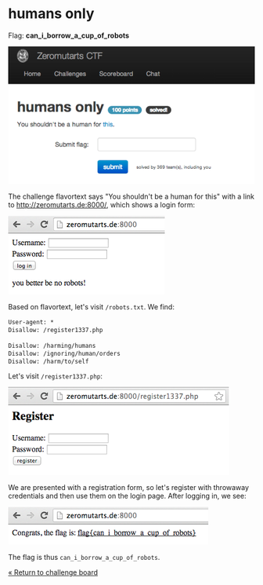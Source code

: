 humans only
===========

Flag: **can_i_borrow_a_cup_of_robots**

![humans](images/humans.png "humans only challenge introduction")

The challenge flavortext says "You shouldn't be a human for this" with a link to
<http://zeromutarts.de:8000/>, which shows a login form:

![humans login form](images/humans_login.png "humans login form")

Based on flavortext, let's visit `/robots.txt`. We find:

    User-agent: *
    Disallow: /register1337.php

    Disallow: /harming/humans
    Disallow: /ignoring/human/orders
    Disallow: /harm/to/self

Let's visit `/register1337.php`:

![humans registration page](images/humans_register.png "humans registration page")

We are presented with a registration form, so let's register with throwaway
credentials and then use them on the login page. After logging in, we see:

![humans flag](images/humans_flag.png "humans flag")

The flag is thus `can_i_borrow_a_cup_of_robots`.

[« Return to challenge board](../README.md "Return to challenge board")
